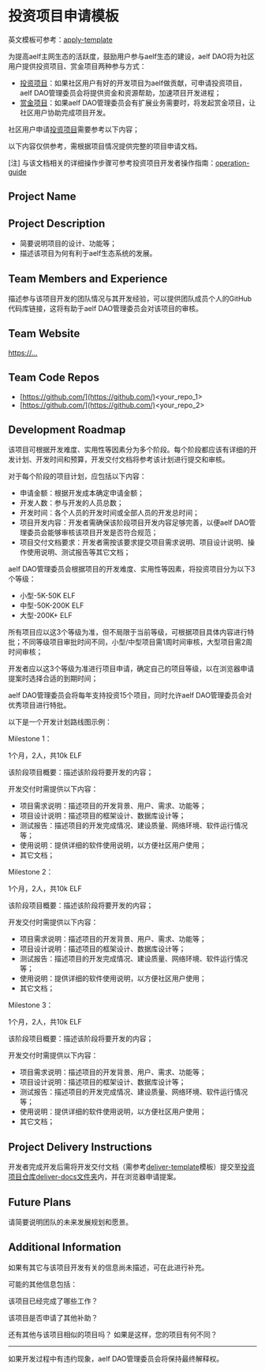 # 投资项目申请模板

英文模板可参考：[apply-template](https://github.com/DAO-Testnet/Grants/blob/master/apply-template.md)


为提高aelf主网生态的活跃度，鼓励用户参与aelf生态的建设，aelf DAO将为社区用户提供投资项目、赏金项目两种参与方式：

* [投资项目](https://github.com/DAO-Testnet/Grants)：如果社区用户有好的开发项目为aelf做贡献，可申请投资项目，aelf DAO管理委员会将提供资金和资源帮助，加速项目开发进程；
* [赏金项目](https://github.com/DAO-Testnet/Bounties)：如果aelf DAO管理委员会有扩展业务需要时，将发起赏金项目，让社区用户协助完成项目开发。

社区用户申请[投资项目](https://github.com/DAO-Testnet/Grants)需要参考以下内容；

以下内容仅供参考，需根据项目情况提供完整的项目申请文档。

[注] 与该文档相关的详细操作步骤可参考投资项目开发者操作指南：[operation-guide](https://github.com/DAO-Testnet/Grants/blob/master/operation-guide.md)


## Project Name
## Project Description
* 简要说明项目的设计、功能等；
* 描述该项目为何有利于aelf生态系统的发展。
## Team Members and Experience
描述参与该项目开发的团队情况与其开发经验，可以提供团队成员个人的GitHub代码库链接，这将有助于aelf DAO管理委员会对该项目的审核。

## Team Website
[https://...](https://...)

## Team Code Repos
* [https://github.com/](https://github.com/)<your_repo_1>
* [https://github.com/](https://github.com/)<your_repo_2>
## Development Roadmap
该项目可根据开发难度、实用性等因素分为多个阶段。每个阶段都应该有详细的开发计划、开发时间和预算，开发交付文档将参考该计划进行提交和审核。

对于每个阶段的项目计划，应包括以下内容：

* 申请金额：根据开发成本确定申请金额；
* 开发人数：参与开发的人员总数；
* 开发时间：各个人员的开发时间或全部人员的开发总时间；
* 项目开发内容：开发者需确保该阶段项目开发内容足够完善，以便aelf DAO管理委员会能够审核该项目开发是否符合规范；
* 项目交付文档要求：开发者需按该要求提交项目需求说明、项目设计说明、操作使用说明、测试报告等其它文档；

aelf DAO管理委员会根据项目的开发难度、实用性等因素，将投资项目分为以下3个等级：

* 小型-5K-50K ELF
* 中型-50K-200K ELF
* 大型-200K+ ELF

所有项目应以这3个等级为准，但不局限于当前等级，可根据项目具体内容进行特批；不同等级项目审批时间不同，小型/中型项目需1周时间审核，大型项目需2周时间审核；

开发者应以这3个等级为准进行项目申请，确定自己的项目等级，以在浏览器申请提案时选择合适的到期时间；

aelf DAO管理委员会将每年支持投资15个项目，同时允许aelf DAO管理委员会对优秀项目进行特批。

以下是一个开发计划路线图示例：

Milestone 1：

1个月，2人，共10k ELF

该阶段项目概要：描述该阶段将要开发的内容；

开发交付时需提供以下内容：

* 项目需求说明：描述项目的开发背景、用户、需求、功能等；
* 项目设计说明：描述项目的框架设计、数据库设计等；
* 测试报告：描述项目的开发完成情况、建设质量、网络环境、软件运行情况等；
* 使用说明：提供详细的软件使用说明，以方便社区用户使用；
* 其它文档；

Milestone 2：

1个月，2人，共10k ELF

该阶段项目概要：描述该阶段将要开发的内容；

开发交付时需提供以下内容：

* 项目需求说明：描述项目的开发背景、用户、需求、功能等；
* 项目设计说明：描述项目的框架设计、数据库设计等；
* 测试报告：描述项目的开发完成情况、建设质量、网络环境、软件运行情况等；
* 使用说明：提供详细的软件使用说明，以方便社区用户使用；
* 其它文档；

Milestone 3：

1个月，2人，共10k ELF

该阶段项目概要：描述该阶段将要开发的内容；

开发交付时需提供以下内容：

* 项目需求说明：描述项目的开发背景、用户、需求、功能等；
* 项目设计说明：描述项目的框架设计、数据库设计等；
* 测试报告：描述项目的开发完成情况、建设质量、网络环境、软件运行情况等；
* 使用说明：提供详细的软件使用说明，以方便社区用户使用；
* 其它文档；
## Project Delivery Instructions
开发者完成开发后需将开发交付文档（需参考[deliver-template](https://github.com/DAO-Testnet/Grants/blob/master/deliver-template.md)模板）提交至[投资项目仓库deliver-docs文件夹](https://github.com/DAO-Testnet/Grants/tree/master/deliver-docs)内，并在浏览器申请提案。

## Future Plans
请简要说明团队的未来发展规划和愿景。

## Additional Information
如果有其它与该项目开发有关的信息尚未描述，可在此进行补充。

可能的其他信息包括：

该项目已经完成了哪些工作？

该项目是否申请了其他补助？

还有其他与该项目相似的项目吗？ 如果是这样，您的项目有何不同？


---
如果开发过程中有违约现象，aelf DAO管理委员会将保持最终解释权。
